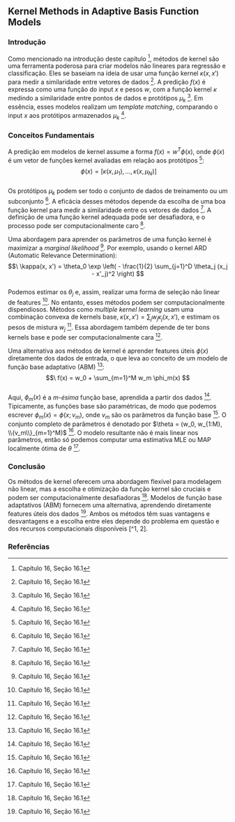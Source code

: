 ## Kernel Methods in Adaptive Basis Function Models

### Introdução
Como mencionado na introdução deste capítulo [^1], métodos de kernel são uma ferramenta poderosa para criar modelos não lineares para regressão e classificação. Eles se baseiam na ideia de usar uma função kernel $\kappa(x, x')$ para medir a similaridade entre vetores de dados [^1]. A predição $f(x)$ é expressa como uma função do input $x$ e pesos $w$, com a função kernel $\kappa$ medindo a similaridade entre pontos de dados e protótipos $\mu_k$ [^1]. Em essência, esses modelos realizam um *template matching*, comparando o input $x$ aos protótipos armazenados $\mu_k$ [^1].

### Conceitos Fundamentais
A predição em modelos de kernel assume a forma $f(x) = w^T \phi(x)$, onde $\phi(x)$ é um vetor de funções kernel avaliadas em relação aos protótipos [^1]:
$$\
\phi(x) = [\kappa(x, \mu_1), ..., \kappa(x, \mu_N)]
$$\
Os protótipos $\mu_k$ podem ser todo o conjunto de dados de treinamento ou um subconjunto [^1]. A eficácia desses métodos depende da escolha de uma boa função kernel para medir a similaridade entre os vetores de dados [^1]. A definição de uma função kernel adequada pode ser desafiadora, e o processo pode ser computacionalmente caro [^1].

Uma abordagem para aprender os parâmetros de uma função kernel é maximizar a *marginal likelihood* [^1]. Por exemplo, usando o kernel ARD (Automatic Relevance Determination):\
$$\
\kappa(x, x') = \theta_0 \exp \left( - \frac{1}{2} \sum_{j=1}^D \theta_j (x_j - x'_j)^2 \right)
$$\
Podemos estimar os $\theta_j$ e, assim, realizar uma forma de seleção não linear de features [^1]. No entanto, esses métodos podem ser computacionalmente dispendiosos. Métodos como *multiple kernel learning* usam uma combinação convexa de kernels base, $\kappa(x, x') = \sum_j w_j \kappa_j(x, x')$, e estimam os pesos de mistura $w_j$ [^1]. Essa abordagem também depende de ter bons kernels base e pode ser computacionalmente cara [^1].

Uma alternativa aos métodos de kernel é aprender features úteis $\phi(x)$ diretamente dos dados de entrada, o que leva ao conceito de um modelo de função base adaptativo (ABM) [^1]:
$$\
f(x) = w_0 + \sum_{m=1}^M w_m \phi_m(x)
$$\
Aqui, $\phi_m(x)$ é a *m-ésima* função base, aprendida a partir dos dados [^2]. Tipicamente, as funções base são paramétricas, de modo que podemos escrever $\phi_m(x) = \phi(x; v_m)$, onde $v_m$ são os parâmetros da função base [^2]. O conjunto completo de parâmetros é denotado por $\theta = (w_0, w_{1:M}, \\{v_m\\}_{m=1}^M)$ [^2]. O modelo resultante não é mais linear nos parâmetros, então só podemos computar uma estimativa MLE ou MAP localmente ótima de $\theta$ [^2].

### Conclusão
Os métodos de kernel oferecem uma abordagem flexível para modelagem não linear, mas a escolha e otimização da função kernel são cruciais e podem ser computacionalmente desafiadoras [^1]. Modelos de função base adaptativos (ABM) fornecem uma alternativa, aprendendo diretamente features úteis dos dados [^2]. Ambos os métodos têm suas vantagens e desvantagens e a escolha entre eles depende do problema em questão e dos recursos computacionais disponíveis [^1, 2].

### Referências
[^1]: Capítulo 16, Seção 16.1
[^2]: Capítulo 16, Seção 16.1

<!-- END -->